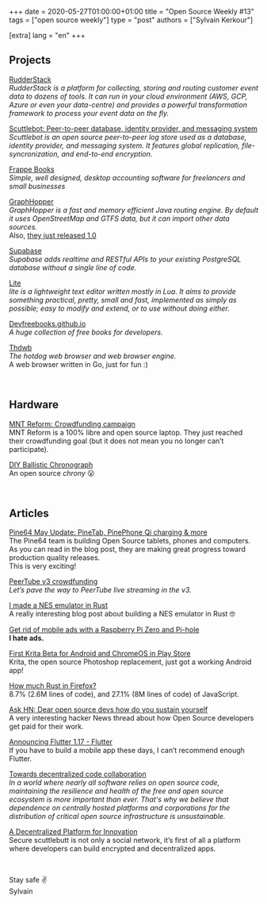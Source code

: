 +++
date = 2020-05-27T01:00:00+01:00
title = "Open Source Weekly #13"
tags = ["open source weekly"]
type = "post"
authors = ["Sylvain Kerkour"]

[extra]
lang = "en"
+++

## Projects

[RudderStack](https://github.com/rudderlabs/rudder-server)<br />
*RudderStack is a platform for collecting, storing and routing customer event data to dozens of tools. It can run in your cloud environment (AWS, GCP, Azure or even your data-centre) and provides a powerful transformation framework to process your event data on the fly.*
<br />


[Scuttlebot: Peer-to-peer database, identity provider, and messaging system](https://github.com/ssbc/ssb-server)<br />
*Scuttlebot is an open source peer-to-peer log store used as a database, identity provider, and messaging system. It features global replication, file-syncronization, and end-to-end encryption.*
<br />


[Frappe Books](https://frappebooks.com/)<br />
*Simple, well designed, desktop accounting software for freelancers and small businesses*
<br />

[GraphHopper](https://github.com/graphhopper/graphhopper)<br />
*GraphHopper is a fast and memory efficient Java routing engine. By default it uses OpenStreetMap and GTFS data, but it can import other data sources.* <br />
Also, [they just released 1.0](https://www.graphhopper.com/blog/2020/05/25/graphhopper-routing-engine-1-0-released/)
<br />


[Supabase](https://github.com/supabase/supabase)<br />
*Supabase adds realtime and RESTful APIs to your existing PostgreSQL database without a single line of code.*
<br />


[Lite](https://github.com/rxi/lite)<br />
*lite is a lightweight text editor written mostly in Lua. It aims to provide something practical, pretty, small and fast, implemented as simply as possible; easy to modify and extend, or to use without doing either.*
<br />


[Devfreebooks.github.io](https://github.com/devfreebooks/devfreebooks.github.io)<br />
*A huge collection of free books for developers.*
<br />


[Thdwb](https://github.com/danfragoso/thdwb)<br />
*The hotdog web browser and web browser engine.* <br />
A web browser written in Go, just for fun :)


<br />


## Hardware

[MNT Reform: Crowdfunding campaign](https://www.crowdsupply.com/mnt/reform/updates/the-campaign-is-live)<br />
MNT Reform is a 100% libre and open source laptop. They just reached their crowdfunding goal (but it does not mean you no longer can’t participate).
<br />


[DIY Ballistic Chronograph](https://td0g.ca/2020/04/19/ballistic-chronograph-mk2-diy)<br />
An open source *chrony* 😮


<br />

## Articles

[Pine64 May Update: PineTab, PinePhone Qi charging & more](https://www.pine64.org/2020/05/15/may-update-pinetab-pre-orders-pinephone-qi-charging-more)<br />
The Pine64 team is building Open Source tablets, phones and computers. As you can read in the blog post, they are making great progress toward production quality releases. <br />
This is very exciting!
<br />


[PeerTube v3 crowdfunding](https://joinpeertube.org/roadmap)<br />
*Let’s pave the way to PeerTube live streaming in the v3.*
<br />


[I made a NES emulator in Rust](https://kyle.space/posts/i-made-a-nes-emulator)<br />
A really interesting blog post about building a NES emulator in Rust 🤓
<br />


[Get rid of mobile ads with a Raspberry Pi Zero and Pi-hole](https://adrienball.fr/2020/05/10/pi-zero-pihole)<br />
**I hate ads.**
<br />

[First Krita Beta for Android and ChromeOS in Play Store](https://krita.org/en/item/first-krita-beta-for-android-and-chromeos-in-play-store/)<br />
Krita, the open source Photoshop replacement, just got a working Android app!
<br />



[How much Rust in Firefox?](https://4e6.github.io/firefox-lang-stats) <br />
8.7% (2.6M lines of code), and 27.1% (8M lines of code) of JavaScript.
<br />

[Ask HN: Dear open source devs how do you sustain yourself](https://news.ycombinator.com/item?id=23218943)<br />
A very interesting hacker News thread about how Open Source developers get paid for their work.
<br />


[Announcing Flutter 1.17 - Flutter](https://medium.com/flutter/announcing-flutter-1-17-4182d8af7f8e)<br />
If you have to build a mobile app these days, I can’t recommend enough Flutter.
<br />

[Towards decentralized code collaboration](https://radicle.xyz/towards-decentralized-code-collaboration.html)<br />
*In a world where nearly all software relies on open source code, maintaining the resilience and health of the free and open source ecosystem is more important than ever. That's why we believe that dependence on centrally hosted platforms and corporations for the distribution of critical open source infrastructure is unsustainable.*
<br />

[A Decentralized Platform for Innovation](https://adecentralizedworld.com/2020/03/a-decentralized-platform-for-innovation)<br />
Secure scuttlebutt is not only a social network, it’s first of all a platform where developers can build encrypted and decentralized apps.


<br />

Stay safe ✌️<br />
Sylvain
